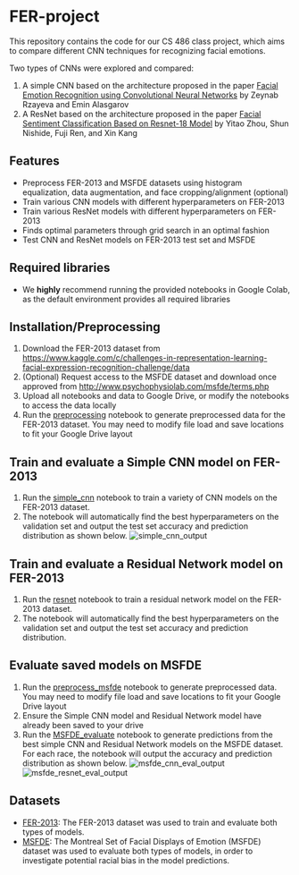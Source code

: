 # FER-project

This repository contains the code for our CS 486 class project, which aims to compare different CNN techniques for recognizing facial emotions. 

Two types of CNNs were explored and compared:
1. A simple CNN based on the architecture proposed in the paper [Facial Emotion Recognition using Convolutional Neural Networks](https://ieeexplore-ieee-org.proxy.lib.uwaterloo.ca/abstract/document/8981757) by Zeynab Rzayeva and Emin Alasgarov
2. A ResNet based on the architecture proposed in the paper [Facial Sentiment Classification Based on Resnet-18 Model](https://ieeexplore-ieee-org.proxy.lib.uwaterloo.ca/stamp/stamp.jsp?tp=&arnumber=8990979&tag=1) by Yitao Zhou, Shun Nishide, Fuji Ren, and Xin Kang

## Features
- Preprocess FER-2013 and MSFDE datasets using histogram equalization, data augmentation, and face cropping/alignment (optional)
- Train various CNN models with different hyperparameters on FER-2013
- Train various ResNet models with different hyperparameters on FER-2013
- Finds optimal parameters through grid search in an optimal fashion
- Test CNN and ResNet models on FER-2013 test set and MSFDE

## Required libraries
- We **highly** recommend running the provided notebooks in Google Colab, as the default environment provides all required libraries

## Installation/Preprocessing
1. Download the FER-2013 dataset from https://www.kaggle.com/c/challenges-in-representation-learning-facial-expression-recognition-challenge/data
2. (Optional) Request access to the MSFDE dataset and download once approved from http://www.psychophysiolab.com/msfde/terms.php
3. Upload all notebooks and data to Google Drive, or modify the notebooks to access the data locally
4. Run the [preprocessing](https://github.com/melanieren/FER-project/blob/main/preprocessing.ipynb) notebook to generate preprocessed data for the FER-2013 dataset. You may need to modify file load and save locations to fit your Google Drive layout

## Train and evaluate a Simple CNN model on FER-2013
1. Run the [simple_cnn](https://github.com/melanieren/FER-project/blob/main/simple_CNN.ipynb) notebook to train a variety of CNN models on the FER-2013 dataset.
2. The notebook will automatically find the best hyperparameters on the validation set and output the test set accuracy and prediction distribution as shown below.
![simple_cnn_output](simple_CNN_output.jpg?raw=true "Simple CNN Output")

## Train and evaluate a Residual Network model on FER-2013
1. Run the [resnet](https://github.com/melanieren/FER-project/blob/main/resnet.ipynb) notebook to train a residual network model on the FER-2013 dataset.
2. The notebook will automatically find the best hyperparameters on the validation set and output the test set accuracy and prediction distribution.

## Evaluate saved models on MSFDE
1. Run the [preprocess_msfde](https://github.com/melanieren/FER-project/blob/main/preprocess_msfde.ipynb) notebook to generate preprocessed data. You may need to modify file load and save locations to fit your Google Drive layout
2. Ensure the Simple CNN model and Residual Network model have already been saved to your drive
3. Run the [MSFDE_evaluate](https://github.com/melanieren/FER-project/blob/main/MSFDE_evaluate.ipynb) notebook to generate predictions from the best simple CNN and Residual Network models on the MSFDE dataset. For each race, the notebook will output the accuracy and prediction distribution as shown below.
![msfde_cnn_eval_output](msfde_eval_cnn_output.jpg?raw=true "MSFDE CNN Output")
![msfde_resnet_eval_output](msfde_eval_resnet_output.jpg?raw=true "MSFDE Resnet Output")

## Datasets 
- [FER-2013](https://www.kaggle.com/c/challenges-in-representation-learning-facial-expression-recognition-challenge/data): The FER-2013 dataset was used to train and evaluate both types of models. 
- [MSFDE](http://www.psychophysiolab.com/en/download.php): The Montreal Set of Facial Displays of Emotion (MSFDE) dataset was used to evaluate both types of models, in order to investigate potential racial bias in the model predictions. 

